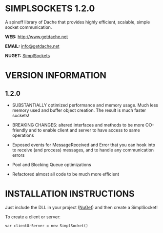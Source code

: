 SIMPLSOCKETS 1.2.0
===========


A spinoff library of Dache that provides highly efficient, scalable, simple socket communication.

**WEB:**   http://www.getdache.net

**EMAIL:** [info@getdache.net](mailto:info@getdache.net)

**NUGET:** [SimplSockets](http://www.nuget.org/packages/SimplSockets)


VERSION INFORMATION
============================================


1.2.0
------------------

- SUBSTANTIALLY optimized performance and memory usage. Much less memory used and buffer object creation. The result is much faster sockets!

- BREAKING CHANGES: altered interfaces and methods to be more OO-friendly and to enable client and server to have access to same operations

- Exposed events for MessageReceived and Error that you can hook into to receive (and process) messages, and to handle any communication errors

- Pool and Blocking Queue optimizations

- Refactored almost all code to be much more efficient


INSTALLATION INSTRUCTIONS
============================================


Just include the DLL in your project ([NuGet](http://www.nuget.org/packages/SimplSockets)) and then create a SimplSocket!

To create a client or server:

`var clientOrServer = new SimplSocket()`
